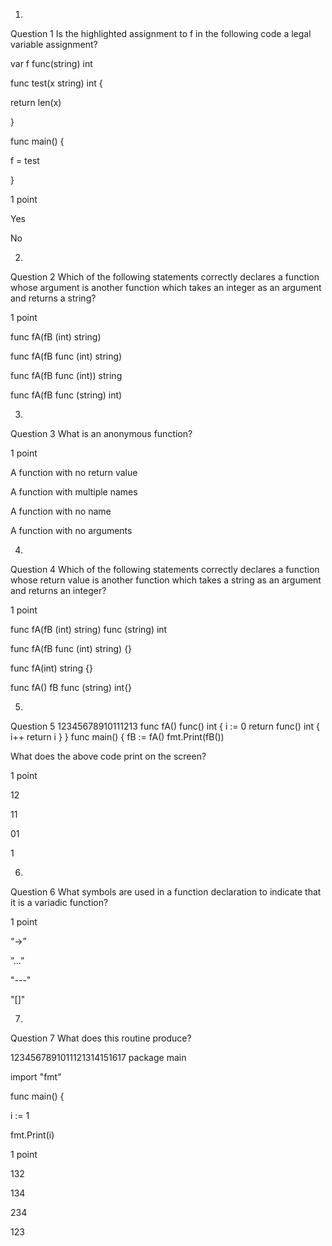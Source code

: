 1.
Question 1
Is the highlighted assignment to f
in the following code a legal variable assignment?

var f func(string) int

func test(x string) int {

return len(x)

}

func main() {

f = test

}

1 point

Yes


No

2.
Question 2
Which of the following statements correctly
declares a function whose argument is another function which takes an integer
as an argument and returns a string?

1 point

func fA(fB (int) string)


func fA(fB func (int) string) 


func fA(fB func (int))
string


func fA(fB func (string) int) 

3.
Question 3
What is an anonymous function?

1 point

A function with no return value


A function with multiple names


A function with no name


A function with no arguments

4.
Question 4
Which of the following statements correctly
declares a function whose return value is another function which takes a string
as an argument and returns an integer?

1 point

func fA(fB (int) string) func (string) int


func fA(fB func (int) string) {}


func fA(int) string {} 


func fA() fB func (string) int{}

5.
Question 5
12345678910111213
func fA() func() int {
    i := 0
    return func() int {
        i++
        return i
    }
}
func main() {
   fB := fA()
   fmt.Print(fB())

What does the above code print on the screen?

1 point

12


11


01


1

6.
Question 6
What symbols are used in a function
declaration to indicate that it is a variadic function?

1 point

“->”


”...”


"---"


"[]"

7.
Question 7
What does this routine produce?

1234567891011121314151617
package main

import "fmt"

func main() {

i := 1

fmt.Print(i)


1 point

132


134


234


123

